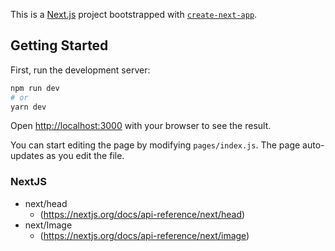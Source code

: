 This is a [Next.js](https://nextjs.org/) project bootstrapped with [`create-next-app`](https://github.com/vercel/next.js/tree/canary/packages/create-next-app).

## Getting Started

First, run the development server:

```bash
npm run dev
# or
yarn dev
```

Open [http://localhost:3000](http://localhost:3000) with your browser to see the result.

You can start editing the page by modifying `pages/index.js`. The page auto-updates as you edit the file.

 ### NextJS

 - next/head
    - (https://nextjs.org/docs/api-reference/next/head)
 - next/Image
    - (https://nextjs.org/docs/api-reference/next/image)